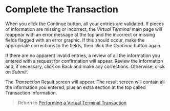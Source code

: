 # Complete the Transaction

When you click the Continue button, all your entries are validated. If pieces of information are missing or incorrect, the *Virtual Terminal* main page will reappear with an error message at the top and the incorrect or missing fields flagged with an error graphic. If this should occur, make the appropriate corrections to the fields, then click the *Continue* button again. 

If there are no apparent invalid entries, a review of all the information you entered with a request for confirmation will appear. Review the information and, if necessary, click on Back and make any corrections. Otherwise, click on *Submit*.

The *Transaction* Result screen will appear. The result screen will contain all the information you entered, plus an extra section at the top called Transaction Information.


> Return to [Performing a Virtual Terminal Transaction](?path=docs/additionalInfo/VirtualTerminal.md)